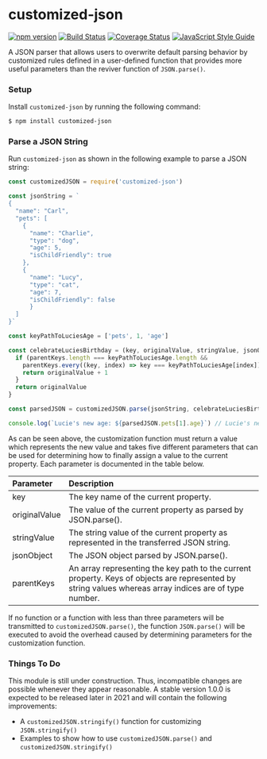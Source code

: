 # customized-json

 [![npm version](https://badge.fury.io/js/customized-json.svg)](https://badge.fury.io/js/customized-json)
 [![Build Status](https://travis-ci.com/SebastianG77/customized-json.svg?branch=master)](https://travis-ci.com/SebastianG77/customized-json)
 [![Coverage Status](https://coveralls.io/repos/github/SebastianG77/customized-json/badge.svg?branch=master)](https://coveralls.io/github/SebastianG77/customized-json?branch=master)
 [![JavaScript Style Guide](https://img.shields.io/badge/code_style-standard-brightgreen.svg)](https://standardjs.com)

 A JSON parser that allows users to overwrite default parsing behavior by customized rules defined in a user-defined function that provides more useful parameters than the reviver function of `JSON.parse()`.

### Setup

Install `customized-json` by running the following command:

```bash
$ npm install customized-json
```

### Parse a JSON String

Run `customized-json` as shown in the following example to parse a JSON string:

```javascript
const customizedJSON = require('customized-json')

const jsonString = `
{
  "name": "Carl",
  "pets": [
    {
      "name": "Charlie",
      "type": "dog",
      "age": 5,
      "isChildFriendly": true
    },
    {
      "name": "Lucy",
      "type": "cat",
      "age": 7,
      "isChildFriendly": false
      }
  ]
}`

const keyPathToLuciesAge = ['pets', 1, 'age']

const celebrateLuciesBirthday = (key, originalValue, stringValue, jsonObject, parentKeys) => {
  if (parentKeys.length === keyPathToLuciesAge.length &&
    parentKeys.every((key, index) => key === keyPathToLuciesAge[index])) {
    return originalValue + 1
  }
  return originalValue
}

const parsedJSON = customizedJSON.parse(jsonString, celebrateLuciesBirthday)

console.log(`Lucie's new age: ${parsedJSON.pets[1].age}`) // Lucie's new age: 8
```

As can be seen above, the customization function must return a value which represents the new value and takes five different parameters that can be used for determining how to finally assign a value to the current property. Each parameter is documented in the table below.

|Parameter|Description|
|:--|:--|
|key|The key name of the current property.
|originalValue|The value of the current property as parsed by JSON.parse().
|stringValue|The string value of the current property as represented in the transferred JSON string.
|jsonObject|The JSON object parsed by JSON.parse(). 
|parentKeys|An array representing the key path to the current property. Keys of objects are represented by string values whereas array indices are of type number.

If no function or a function with less than three parameters will be transmitted to `customizedJSON.parse()`, the function `JSON.parse()` will be executed to avoid the overhead caused by determining parameters for the customization function.

### Things To Do
This module is still under construction. Thus, incompatible changes are possible whenever they appear reasonable. A stable version 1.0.0 is expected to be released later in 2021 and will contain the following improvements:

- A `customizedJSON.stringify()` function for customizing `JSON.stringify()`
- Examples to show how to use `customizedJSON.parse()` and `customizedJSON.stringify()`
